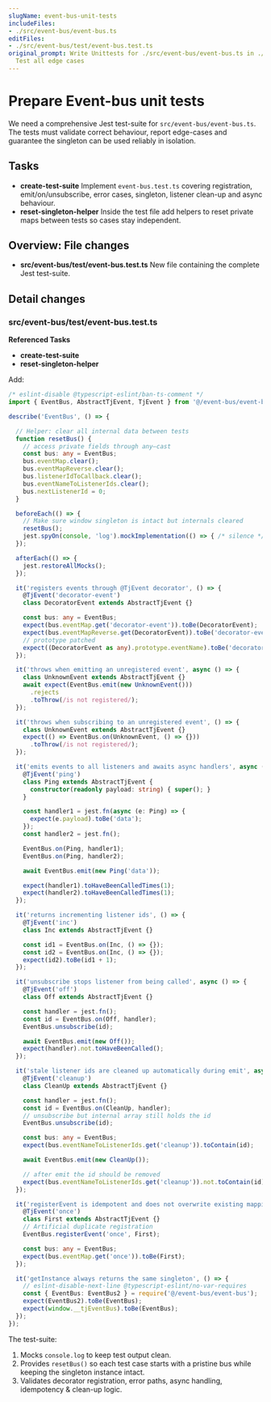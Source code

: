 ```yaml
---
slugName: event-bus-unit-tests
includeFiles:
- ./src/event-bus/event-bus.ts
editFiles:
- ./src/event-bus/test/event-bus.test.ts
original_prompt: Write Unittests for ./src/event-bus/event-bus.ts in ./src/event-bus/test/event-bus.test.ts
  Test all edge cases
---
```

# Prepare Event-bus unit tests

We need a comprehensive Jest test-suite for `src/event-bus/event-bus.ts`.  
The tests must validate correct behaviour, report edge-cases and guarantee the singleton can be used reliably in isolation.

## Tasks

- **create-test-suite** Implement `event-bus.test.ts` covering registration, emit/on/unsubscribe, error cases, singleton, listener clean-up and async behaviour.
- **reset-singleton-helper** Inside the test file add helpers to reset private maps between tests so cases stay independent.

## Overview: File changes

- **src/event-bus/test/event-bus.test.ts** New file containing the complete Jest test-suite.

## Detail changes

### src/event-bus/test/event-bus.test.ts

**Referenced Tasks**
- **create-test-suite**
- **reset-singleton-helper**

Add:

```ts
/* eslint-disable @typescript-eslint/ban-ts-comment */
import { EventBus, AbstractTjEvent, TjEvent } from '@/event-bus/event-bus';

describe('EventBus', () => {

  // Helper: clear all internal data between tests
  function resetBus() {
    // access private fields through any–cast
    const bus: any = EventBus;
    bus.eventMap.clear();
    bus.eventMapReverse.clear();
    bus.listenerIdToCallback.clear();
    bus.eventNameToListenerIds.clear();
    bus.nextListenerId = 0;
  }

  beforeEach(() => {
    // Make sure window singleton is intact but internals cleared
    resetBus();
    jest.spyOn(console, 'log').mockImplementation(() => { /* silence */ });
  });

  afterEach(() => {
    jest.restoreAllMocks();
  });

  it('registers events through @TjEvent decorator', () => {
    @TjEvent('decorator-event')
    class DecoratorEvent extends AbstractTjEvent {}

    const bus: any = EventBus;
    expect(bus.eventMap.get('decorator-event')).toBe(DecoratorEvent);
    expect(bus.eventMapReverse.get(DecoratorEvent)).toBe('decorator-event');
    // prototype patched
    expect((DecoratorEvent as any).prototype.eventName).toBe('decorator-event');
  });

  it('throws when emitting an unregistered event', async () => {
    class UnknownEvent extends AbstractTjEvent {}
    await expect(EventBus.emit(new UnknownEvent()))
      .rejects
      .toThrow(/is not registered/);
  });

  it('throws when subscribing to an unregistered event', () => {
    class UnknownEvent extends AbstractTjEvent {}
    expect(() => EventBus.on(UnknownEvent, () => {}))
      .toThrow(/is not registered/);
  });

  it('emits events to all listeners and awaits async handlers', async () => {
    @TjEvent('ping')
    class Ping extends AbstractTjEvent {
      constructor(readonly payload: string) { super(); }
    }

    const handler1 = jest.fn(async (e: Ping) => {
      expect(e.payload).toBe('data');
    });
    const handler2 = jest.fn();

    EventBus.on(Ping, handler1);
    EventBus.on(Ping, handler2);

    await EventBus.emit(new Ping('data'));

    expect(handler1).toHaveBeenCalledTimes(1);
    expect(handler2).toHaveBeenCalledTimes(1);
  });

  it('returns incrementing listener ids', () => {
    @TjEvent('inc')
    class Inc extends AbstractTjEvent {}

    const id1 = EventBus.on(Inc, () => {});
    const id2 = EventBus.on(Inc, () => {});
    expect(id2).toBe(id1 + 1);
  });

  it('unsubscribe stops listener from being called', async () => {
    @TjEvent('off')
    class Off extends AbstractTjEvent {}

    const handler = jest.fn();
    const id = EventBus.on(Off, handler);
    EventBus.unsubscribe(id);

    await EventBus.emit(new Off());
    expect(handler).not.toHaveBeenCalled();
  });

  it('stale listener ids are cleaned up automatically during emit', async () => {
    @TjEvent('cleanup')
    class CleanUp extends AbstractTjEvent {}

    const handler = jest.fn();
    const id = EventBus.on(CleanUp, handler);
    // unsubscribe but internal array still holds the id
    EventBus.unsubscribe(id);

    const bus: any = EventBus;
    expect(bus.eventNameToListenerIds.get('cleanup')).toContain(id);

    await EventBus.emit(new CleanUp());

    // after emit the id should be removed
    expect(bus.eventNameToListenerIds.get('cleanup')).not.toContain(id);
  });

  it('registerEvent is idempotent and does not overwrite existing mapping', () => {
    @TjEvent('once')
    class First extends AbstractTjEvent {}
    // Artificial duplicate registration
    EventBus.registerEvent('once', First);

    const bus: any = EventBus;
    expect(bus.eventMap.get('once')).toBe(First);
  });

  it('getInstance always returns the same singleton', () => {
    // eslint-disable-next-line @typescript-eslint/no-var-requires
    const { EventBus: EventBus2 } = require('@/event-bus/event-bus');
    expect(EventBus2).toBe(EventBus);
    expect(window.__tjEventBus).toBe(EventBus);
  });
});
```

The test-suite:

1. Mocks `console.log` to keep test output clean.  
2. Provides `resetBus()` so each test case starts with a pristine bus while keeping the singleton instance intact.  
3. Validates decorator registration, error paths, async handling, idempotency & clean-up logic.